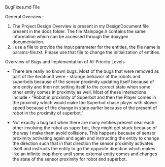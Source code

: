 BugFixes.md File

General Overview:-

1. The Project Design Overview is present in my DesignDocument file present in the docs folder. The file Mainpage.h
contains the same information which can be accessed through the doxygen documentation.
2. I use a file to provide the input parameter for the entities, the file name is params-file.txt. Please
use that file to change the initialization of entities.

Overview of Bugs and Implementation of All Priority Levels
- There are really no known bugs. Most of the bugs that were removed as part of the iteration3 were - strange behavior of the robots and superbots because of the sensor proximity updating itself because of one entity and then not setting itself to the correct state when some other entity comes in proximity as well. Most of these interactions include - "Robot in proximity of Superbot and then the Player comes in the proximity which would make the Superbot chase player with slower speed because of the change in state earlier because of the present of robot in the proximity of superbot."

- Not exactly a bug but when there are many entities present near each other involving the robot as super bot, they might get stuck because of the way I make them avoid collisions. This happens because of sensor proximity activating again and again and instructing the entity to change the direction such that in that direction the sensor proximity activates itself and instructs the entity to go the opposite direction which makes like an infinite loop there until some external entity comes and changes the state of the sensor proximity for robot and superbot.